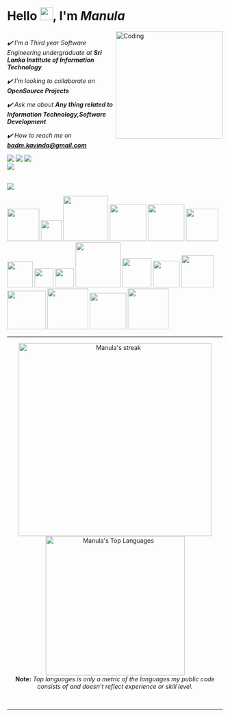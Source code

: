 <h1>Hello <img src="https://raw.githubusercontent.com/MartinHeinz/MartinHeinz/master/wave.gif" width="30px">, I'm <i> Manula</i></h1>

<img align ="right" alt="Coding" width="250" src="https://cdn.dribbble.com/users/1020641/screenshots/6024780/media/e8651fc29d5a3c0f858130758d042f20.gif"> <br/>
<i>
✔️ I’m a Third year Software Engineering undergraduate at **Sri Lanka Institute of Information Technology**

✔️ I’m looking to collaborate on **OpenSource Projects**

✔️ Ask me about **Any thing related to Information Technology,Software Development**

✔️ How to reach me on **badm.kavinda@gmail.com**</i>

<p align="left">
<a href="https://www.linkedin.com/in/manula-%CC%81kavinda-12b687245/"><img src="https://img.shields.io/badge/-Manula%20Kavinda-0077B5?style=flat&logo=Linkedin&logoColor=white"/></a>
<a href="mailto:badm.kavinda@gmail.com"><img src="https://img.shields.io/badge/-badm.kavinda@gmail.com-D14836?style=flat&logo=Gmail&logoColor=white"/></a>
<a href="https://www.instagram.com/____mk_______________/"><img src="https://img.shields.io/badge/-____mk_______________-E4405F?style=flat&logo=Instagram&logoColor=white"/></a><br>
<a href="https://www.facebook.com/manula.kavinda.5"><img src="https://img.shields.io/badge/-@Manula%20Kavinda-1877F2?style=flat&logo=Facebook&logoColor=white"/></a>
</p>

<br/>
<img src="https://readme-typing-svg.herokuapp.com?color=ff&width=580&height=35&lines=Languages+,+Tools+and+Technologies">
<p align="left">
<img src ="https://img.shields.io/badge/React-20232A?style=for-the-badge&logo=react&logoColor=61DAFB" width=75>
<img src="https://img.shields.io/badge/Java-ED8B00?style=for-the-badge&logo=java&logoColor=white" width=48>
<img src ="https://img.shields.io/badge/JavaScript-F7DF1E?style=for-the-badge&logo=JavaScript&logoColor=white" width=105>
<img src ="https://img.shields.io/badge/Node.js-43853D?style=for-the-badge&logo=node.js&logoColor=white" width=85>
<img src="https://img.shields.io/badge/Express.js-404D59?style=for-the-badge" width=85>
<img src ="https://img.shields.io/badge/HTML5-E34F26?style=for-the-badge&logo=html5&logoColor=white"width=75>
<img src ="https://img.shields.io/badge/C%2B%2B-00599C?style=for-the-badge&logo=c%2B%2B&logoColor=white"width=60>
<img src ="https://img.shields.io/badge/C-00599C?style=for-the-badge&logo=c&logoColor=white" width=44>
<img src ="https://img.shields.io/badge/R-276DC3?style=for-the-badge&logo=r&logoColor=white" width=44>
<img src ="https://img.shields.io/badge/Bootstrap-563D7C?style=for-the-badge&logo=bootstrap&logoColor=white"width=105>
<img src ="https://img.shields.io/badge/CSS3-1572B6?style=for-the-badge&logo=css3&logoColor=white"width=68>
<img src ="https://img.shields.io/badge/PHP-777BB4?style=for-the-badge&logo=php&logoColor=white"width=62>
<img src ="https://img.shields.io/badge/Linux-FCC624?style=for-the-badge&logo=linux&logoColor=black"width=75>
<img src ="https://img.shields.io/badge/Android-3DDC84?style=for-the-badge&logo=android&logoColor=white"width=90>
<img src ="https://img.shields.io/badge/MongoDB-4EA94B?style=for-the-badge&logo=mongodb&logoColor=white"width=95>
<img src ="https://img.shields.io/badge/MySQL-00000F?style=for-the-badge&logo=mysql&logoColor=white"width=85>
<img src ="https://img.shields.io/badge/Firebase-039BE5?style=for-the-badge&logo=Firebase&logoColor=white" width=95>
</p>
<hr>

<p align="center">
    <a href="https://github.com/ManulaK/github-readme-streak-stats">
        <img title="🔥 Get streak stats for your profile at git.io/streak-stats" alt="Manula's streak" src="https://github-readme-streak-stats.herokuapp.com/?user=ManulaK&theme=black-ice&hide_border=true&stroke=00FF00&background=#033E3E" width=450/></a>
    <a href="https://github.com/ManulaK/github-readme-stats"><img alt="Manula's Top Languages" src="https://github-readme-stats.vercel.app/api/top-langs/?username=ManulaK&langs_count=8&count_private=true&layout=compact&theme=react&hide_border=true&bg_color=0D1117"width=325/></a>
    <br>
  <b>Note:</b> <i>Top languages is only a metric of the languages my public code consists of and doesn't reflect experience or skill level.</i>
</p>
<br>
<hr>
